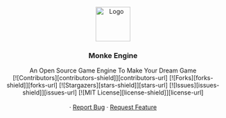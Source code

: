 <div id="top"></div>

<br />
<div align="center">
  <a href="https://github.com/AlganOngun/Monke-Engine">
    <img src="https://external-content.duckduckgo.com/iu/?u=https%3A%2F%2Fpoliticsandwar.com%2Fuploads%2F4d9aee1eb2b42d5ac53a288ce9705b1303e5264e1000x56217.jpeg&f=1&nofb=1" alt="Logo" width="80" height="80">
  </a>

  <h3 align="center">Monke Engine</h3>

  <p align="center">
    An Open Source Game Engine To Make Your Dream Game
    <br />
    [![Contributors][contributors-shield]][contributors-url]
    [![Forks][forks-shield]][forks-url]
    [![Stargazers][stars-shield]][stars-url]
    [![Issues][issues-shield]][issues-url]
    [![MIT License][license-shield]][license-url]
    <br />
    <br />
    ·
    <a href="https://github.com/AlganOngun/Monke-Engine/issues">Report Bug</a>
    ·
    <a href="https://github.com/AlganOngun/Monke-Engine/issues">Request Feature</a>
  </p>
</div>

[contributors-shield]: https://img.shields.io/github/contributors/AlganOngun/Monke-Engine?style=flat-square
[contributors-url]: https://github.com/AlganOngun/Monke-Engine/graphs/contributors
[forks-shield]: https://img.shields.io/github/forks/AlganOngun/Monke-Engine?style=flat-square
[forks-url]: https://github.com/AlganOngun/Monke-Engine/network/members
[stars-shield]: https://img.shields.io/github/stars/AlganOngun/Monke-Engine?style=flat-square
[stars-url]: https://github.com/AlganOngun/Monke-Engine/stargazers
[issues-shield]: https://img.shields.io/github/issues/AlganOngun/Monke-Engine?style=flat-square
[issues-url]: https://github.com/AlganOngun/Monke-Engine/issues
[license-shield]: https://img.shields.io/github/license/AlganOngun/Monke-Engine?style=flat-square
[license-url]: https://github.com/AlganOngun/Monke-Engine/blob/master/LICENSE.txt

